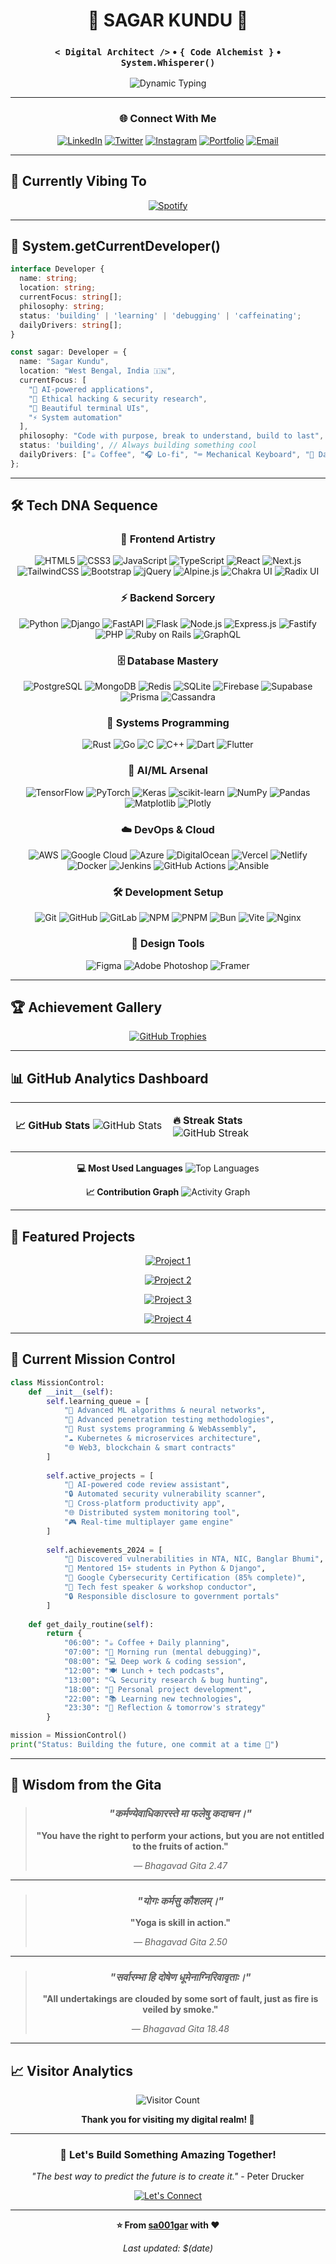 <div align="center">

# 🚀 **SAGAR KUNDU** 🚀
### `< Digital Architect />` • `{ Code Alchemist }` • `System.Whisperer()`

<img src="https://readme-typing-svg.herokuapp.com?font=Fira+Code&size=22&duration=3000&pause=1000&color=6366F1&center=true&vCenter=true&multiline=true&width=800&height=120&lines=%F0%9F%8C%9F+Crafting+Digital+Experiences;%F0%9F%94%A5+Building+Tomorrow's+Technology;%F0%9F%92%A1+Turning+Ideas+Into+Reality;%E2%9A%A1+Full-Stack+%7C+AI%2FML+%7C+DevOps" alt="Dynamic Typing" />

---

### 🌐 **Connect With Me**
[![LinkedIn](https://img.shields.io/badge/LinkedIn-0077B5?style=for-the-badge&logo=linkedin&logoColor=white)](https://linkedin.com/in/your-profile)
[![Twitter](https://img.shields.io/badge/Twitter-1DA1F2?style=for-the-badge&logo=twitter&logoColor=white)](https://twitter.com/your-handle)
[![Instagram](https://img.shields.io/badge/Instagram-E4405F?style=for-the-badge&logo=instagram&logoColor=white)](https://instagram.com/your-handle)
[![Portfolio](https://img.shields.io/badge/Portfolio-FF5722?style=for-the-badge&logo=google-chrome&logoColor=white)](https://your-portfolio.com)
[![Email](https://img.shields.io/badge/Email-D14836?style=for-the-badge&logo=gmail&logoColor=white)](mailto:your-email@gmail.com)

</div>

---

## 🎵 **Currently Vibing To**
<div align="center">

[![Spotify](https://spotify-worker.kundusagar233.workers.dev/current-playing?github=true&image=false&background=1a1b27&color=ffffff)](https://open.spotify.com/user/rjb4qo7kpfs4o9u8sedth1v7j)

</div>

---

## 🧬 **System.getCurrentDeveloper()**

```typescript
interface Developer {
  name: string;
  location: string;
  currentFocus: string[];
  philosophy: string;
  status: 'building' | 'learning' | 'debugging' | 'caffeinating';
  dailyDrivers: string[];
}

const sagar: Developer = {
  name: "Sagar Kundu",
  location: "West Bengal, India 🇮🇳",
  currentFocus: [
    "🤖 AI-powered applications",
    "🔐 Ethical hacking & security research",
    "🎨 Beautiful terminal UIs",
    "⚡ System automation"
  ],
  philosophy: "Code with purpose, break to understand, build to last",
  status: 'building', // Always building something cool
  dailyDrivers: ["☕ Coffee", "🎧 Lo-fi", "⌨️ Mechanical Keyboard", "🌙 Dark Mode"]
};
```

---

## 🛠️ **Tech DNA Sequence**

<div align="center">

### 🎨 **Frontend Artistry**
![HTML5](https://img.shields.io/badge/HTML5-E34F26?style=for-the-badge&logo=html5&logoColor=white)
![CSS3](https://img.shields.io/badge/CSS3-1572B6?style=for-the-badge&logo=css3&logoColor=white)
![JavaScript](https://img.shields.io/badge/JavaScript-F7DF1E?style=for-the-badge&logo=javascript&logoColor=black)
![TypeScript](https://img.shields.io/badge/TypeScript-007ACC?style=for-the-badge&logo=typescript&logoColor=white)
![React](https://img.shields.io/badge/React-20232A?style=for-the-badge&logo=react&logoColor=61DAFB)
![Next.js](https://img.shields.io/badge/Next.js-000000?style=for-the-badge&logo=next.js&logoColor=white)
![TailwindCSS](https://img.shields.io/badge/Tailwind_CSS-38B2AC?style=for-the-badge&logo=tailwind-css&logoColor=white)
![Bootstrap](https://img.shields.io/badge/Bootstrap-563D7C?style=for-the-badge&logo=bootstrap&logoColor=white)
![jQuery](https://img.shields.io/badge/jQuery-0769AD?style=for-the-badge&logo=jquery&logoColor=white)
![Alpine.js](https://img.shields.io/badge/Alpine.js-8BC0D0?style=for-the-badge&logo=alpine.js&logoColor=black)
![Chakra UI](https://img.shields.io/badge/Chakra--UI-319795?style=for-the-badge&logo=chakra-ui&logoColor=white)
![Radix UI](https://img.shields.io/badge/Radix%20UI-161618?style=for-the-badge&logo=radix-ui&logoColor=white)

### ⚡ **Backend Sorcery**
![Python](https://img.shields.io/badge/Python-3776AB?style=for-the-badge&logo=python&logoColor=white)
![Django](https://img.shields.io/badge/Django-092E20?style=for-the-badge&logo=django&logoColor=white)
![FastAPI](https://img.shields.io/badge/FastAPI-005571?style=for-the-badge&logo=fastapi)
![Flask](https://img.shields.io/badge/Flask-000000?style=for-the-badge&logo=flask&logoColor=white)
![Node.js](https://img.shields.io/badge/Node.js-43853D?style=for-the-badge&logo=node.js&logoColor=white)
![Express.js](https://img.shields.io/badge/Express.js-404D59?style=for-the-badge)
![Fastify](https://img.shields.io/badge/Fastify-000000?style=for-the-badge&logo=fastify&logoColor=white)
![PHP](https://img.shields.io/badge/PHP-777BB4?style=for-the-badge&logo=php&logoColor=white)
![Ruby on Rails](https://img.shields.io/badge/Ruby_on_Rails-CC0000?style=for-the-badge&logo=ruby-on-rails&logoColor=white)
![GraphQL](https://img.shields.io/badge/GraphQL-E10098?style=for-the-badge&logo=graphql&logoColor=white)

### 🗄️ **Database Mastery**
![PostgreSQL](https://img.shields.io/badge/PostgreSQL-316192?style=for-the-badge&logo=postgresql&logoColor=white)
![MongoDB](https://img.shields.io/badge/MongoDB-4EA94B?style=for-the-badge&logo=mongodb&logoColor=white)
![Redis](https://img.shields.io/badge/Redis-DC382D?style=for-the-badge&logo=redis&logoColor=white)
![SQLite](https://img.shields.io/badge/SQLite-07405E?style=for-the-badge&logo=sqlite&logoColor=white)
![Firebase](https://img.shields.io/badge/Firebase-039BE5?style=for-the-badge&logo=Firebase&logoColor=white)
![Supabase](https://img.shields.io/badge/Supabase-3ECF8E?style=for-the-badge&logo=supabase&logoColor=white)
![Prisma](https://img.shields.io/badge/Prisma-3982CE?style=for-the-badge&logo=Prisma&logoColor=white)
![Cassandra](https://img.shields.io/badge/Cassandra-1287B1?style=for-the-badge&logo=apache-cassandra&logoColor=white)

### 🔧 **Systems Programming**
![Rust](https://img.shields.io/badge/Rust-000000?style=for-the-badge&logo=rust&logoColor=white)
![Go](https://img.shields.io/badge/Go-00ADD8?style=for-the-badge&logo=go&logoColor=white)
![C](https://img.shields.io/badge/C-00599C?style=for-the-badge&logo=c&logoColor=white)
![C++](https://img.shields.io/badge/C%2B%2B-00599C?style=for-the-badge&logo=c%2B%2B&logoColor=white)
![Dart](https://img.shields.io/badge/Dart-0175C2?style=for-the-badge&logo=dart&logoColor=white)
![Flutter](https://img.shields.io/badge/Flutter-02569B?style=for-the-badge&logo=flutter&logoColor=white)

### 🤖 **AI/ML Arsenal**
![TensorFlow](https://img.shields.io/badge/TensorFlow-FF6F00?style=for-the-badge&logo=TensorFlow&logoColor=white)
![PyTorch](https://img.shields.io/badge/PyTorch-EE4C2C?style=for-the-badge&logo=PyTorch&logoColor=white)
![Keras](https://img.shields.io/badge/Keras-D00000?style=for-the-badge&logo=Keras&logoColor=white)
![scikit-learn](https://img.shields.io/badge/scikit--learn-F7931E?style=for-the-badge&logo=scikit-learn&logoColor=white)
![NumPy](https://img.shields.io/badge/numpy-013243?style=for-the-badge&logo=numpy&logoColor=white)
![Pandas](https://img.shields.io/badge/pandas-150458?style=for-the-badge&logo=pandas&logoColor=white)
![Matplotlib](https://img.shields.io/badge/Matplotlib-11557c?style=for-the-badge&logo=python&logoColor=white)
![Plotly](https://img.shields.io/badge/Plotly-3F4F75?style=for-the-badge&logo=plotly&logoColor=white)

### ☁️ **DevOps & Cloud**
![AWS](https://img.shields.io/badge/AWS-232F3E?style=for-the-badge&logo=amazon-aws&logoColor=white)
![Google Cloud](https://img.shields.io/badge/Google_Cloud-4285F4?style=for-the-badge&logo=google-cloud&logoColor=white)
![Azure](https://img.shields.io/badge/Microsoft_Azure-0089D0?style=for-the-badge&logo=microsoft-azure&logoColor=white)
![DigitalOcean](https://img.shields.io/badge/DigitalOcean-0167ff?style=for-the-badge&logo=digitalOcean&logoColor=white)
![Vercel](https://img.shields.io/badge/Vercel-000000?style=for-the-badge&logo=vercel&logoColor=white)
![Netlify](https://img.shields.io/badge/Netlify-00C7B7?style=for-the-badge&logo=netlify&logoColor=white)
![Docker](https://img.shields.io/badge/Docker-2496ED?style=for-the-badge&logo=docker&logoColor=white)
![Jenkins](https://img.shields.io/badge/Jenkins-D24939?style=for-the-badge&logo=Jenkins&logoColor=white)
![GitHub Actions](https://img.shields.io/badge/GitHub_Actions-2088FF?style=for-the-badge&logo=github-actions&logoColor=white)
![Ansible](https://img.shields.io/badge/Ansible-EE0000?style=for-the-badge&logo=ansible&logoColor=white)

### 🛠️ **Development Setup**
![Git](https://img.shields.io/badge/Git-F05032?style=for-the-badge&logo=git&logoColor=white)
![GitHub](https://img.shields.io/badge/GitHub-100000?style=for-the-badge&logo=github&logoColor=white)
![GitLab](https://img.shields.io/badge/GitLab-330F63?style=for-the-badge&logo=gitlab&logoColor=white)
![NPM](https://img.shields.io/badge/NPM-CB3837?style=for-the-badge&logo=npm&logoColor=white)
![PNPM](https://img.shields.io/badge/pnpm-F69220?style=for-the-badge&logo=pnpm&logoColor=white)
![Bun](https://img.shields.io/badge/Bun-000000?style=for-the-badge&logo=bun&logoColor=white)
![Vite](https://img.shields.io/badge/Vite-646CFF?style=for-the-badge&logo=vite&logoColor=white)
![Nginx](https://img.shields.io/badge/Nginx-009639?style=for-the-badge&logo=nginx&logoColor=white)

### 🎨 **Design Tools**
![Figma](https://img.shields.io/badge/Figma-F24E1E?style=for-the-badge&logo=figma&logoColor=white)
![Adobe Photoshop](https://img.shields.io/badge/Adobe%20Photoshop-31A8FF?style=for-the-badge&logo=Adobe%20Photoshop&logoColor=black)
![Framer](https://img.shields.io/badge/Framer-0055FF?style=for-the-badge&logo=framer&logoColor=white)

</div>

---

## 🏆 **Achievement Gallery**

<div align="center">

[![GitHub Trophies](https://github-profile-trophy.vercel.app/?username=sa001gar&theme=radical&no-frame=true&no-bg=true&margin-w=4&row=2&column=4)](https://github.com/ryo-ma/github-profile-trophy)

</div>

---

## 📊 **GitHub Analytics Dashboard**

<div align="center">

<table>
<tr>
<td width="50%">

**📈 GitHub Stats**
![GitHub Stats](https://github-readme-stats.vercel.app/api?username=sa001gar&show_icons=true&theme=tokyonight&hide_border=true&count_private=true&include_all_commits=true)

</td>
<td width="50%">

**🔥 Streak Stats**
![GitHub Streak](https://github-readme-streak-stats.herokuapp.com/?user=sa001gar&theme=tokyonight&hide_border=true)

</td>
</tr>
</table>

**💻 Most Used Languages**
![Top Languages](https://github-readme-stats.vercel.app/api/top-langs/?username=sa001gar&layout=compact&theme=tokyonight&hide_border=true&langs_count=10)

**📈 Contribution Graph**
![Activity Graph](https://github-readme-activity-graph.vercel.app/graph?username=sa001gar&theme=tokyo-night&hide_border=true&bg_color=1a1b27&color=70a5fd&line=bf91f3&point=38bdae&area=true&area_color=bf91f3)

</div>

---

## 🚀 **Featured Projects**

<div align="center">

<!-- Project 1 -->
[![Project 1](https://github-readme-stats.vercel.app/api/pin/?username=sa001gar&repo=your-repo-1&theme=tokyonight&hide_border=true)](https://github.com/sa001gar/your-repo-1)

<!-- Project 2 -->
[![Project 2](https://github-readme-stats.vercel.app/api/pin/?username=sa001gar&repo=your-repo-2&theme=tokyonight&hide_border=true)](https://github.com/sa001gar/your-repo-2)

<!-- Project 3 -->
[![Project 3](https://github-readme-stats.vercel.app/api/pin/?username=sa001gar&repo=your-repo-3&theme=tokyonight&hide_border=true)](https://github.com/sa001gar/your-repo-3)

<!-- Project 4 -->
[![Project 4](https://github-readme-stats.vercel.app/api/pin/?username=sa001gar&repo=your-repo-4&theme=tokyonight&hide_border=true)](https://github.com/sa001gar/your-repo-4)

</div>

---

## 🎯 **Current Mission Control**

```python
class MissionControl:
    def __init__(self):
        self.learning_queue = [
            "🧠 Advanced ML algorithms & neural networks",
            "🔐 Advanced penetration testing methodologies", 
            "🦀 Rust systems programming & WebAssembly",
            "☁️ Kubernetes & microservices architecture",
            "🌐 Web3, blockchain & smart contracts"
        ]
        
        self.active_projects = [
            "🤖 AI-powered code review assistant",
            "🔒 Automated security vulnerability scanner",
            "📱 Cross-platform productivity app",
            "🌐 Distributed system monitoring tool",
            "🎮 Real-time multiplayer game engine"
        ]
        
        self.achievements_2024 = [
            "🐞 Discovered vulnerabilities in NTA, NIC, Banglar Bhumi",
            "🧠 Mentored 15+ students in Python & Django",
            "🌱 Google Cybersecurity Certification (85% complete)",
            "📢 Tech fest speaker & workshop conductor",
            "🔒 Responsible disclosure to government portals"
        ]
    
    def get_daily_routine(self):
        return {
            "06:00": "☕ Coffee + Daily planning",
            "07:00": "🏃 Morning run (mental debugging)",
            "08:00": "💻 Deep work & coding session",
            "12:00": "🍽️ Lunch + tech podcasts",
            "13:00": "🔍 Security research & bug hunting",
            "18:00": "🎯 Personal project development",
            "22:00": "📚 Learning new technologies",
            "23:30": "🌙 Reflection & tomorrow's strategy"
        }

mission = MissionControl()
print("Status: Building the future, one commit at a time 🚀")
```

---

## 📜 **Wisdom from the Gita**

<div align="center">

> ### *"कर्मण्येवाधिकारस्ते मा फलेषु कदाचन।"*
> **"You have the right to perform your actions, but you are not entitled to the fruits of action."**
> 
> *— Bhagavad Gita 2.47*

---

> ### *"योगः कर्मसु कौशलम्।"*
> **"Yoga is skill in action."**
> 
> *— Bhagavad Gita 2.50*

---

> ### *"सर्वारम्भा हि दोषेण धूमेनाग्निरिवावृताः।"*
> **"All undertakings are clouded by some sort of fault, just as fire is veiled by smoke."**
> 
> *— Bhagavad Gita 18.48*

</div>

---

## 📈 **Visitor Analytics**

<div align="center">

![Visitor Count](https://profile-counter.glitch.me/sa001gar/count.svg)

**Thank you for visiting my digital realm! 🌟**

---

### 💬 **Let's Build Something Amazing Together!**

*"The best way to predict the future is to create it."* - Peter Drucker

[![Let's Connect](https://img.shields.io/badge/Let's%20Connect-4285F4?style=for-the-badge&logo=google-meet&logoColor=white)](mailto:your-email@gmail.com)

</div>

---

<div align="center">

**⭐ From [sa001gar](https://github.com/sa001gar) with ❤️**

*Last updated: $(date)*

</div>
